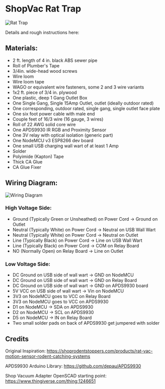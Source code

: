 ShopVac Rat Trap
================

![Rat Trap](https://github.com/shellster/ShopVacRatTrap/raw/refs/heads/main/Pictures/finished.jpg)

Details and rough instructions here:

<link here>

Materials:
----------

* 2 ft. length of 4 in. black ABS sewer pipe
* Roll of Plumber's Tape
* 3/4in. wide-head wood screws
* Wire loom
* Wire loom tape
* WAGO or equivalent wire fasteners, some 2 and 3 wire variants
* 1x2 ft. piece of 3/4 in. plywood
* One plastic, deep 1 Gang Outlet Box
* One Single Gang, Single 15Amp Outlet, outlet (ideally outdoor rated)
* One corresponding, outdoor rated, single gang, single outlet face plate
* One six foot power cable with male end
* Couple feet of 16/3 wire (16 gauge, 3 wires)
* Roll of 22 AWG solid core wire
* One APDS9930 IR RGB and Proximity Sensor
* One 3V relay with optical isolation (generic part)
* One NodeMCU v3 ESP8266 dev board
* One small USB charging wall wart of at least 1 Amp
* Solder
* Polyimide (Kapton) Tape
* Thick CA Glue
* CA Glue Fixer

Wiring Diagram:
---------------
![Wiring Diagram](https://github.com/shellster/ShopVacRatTrap/raw/refs/heads/main/Pictures/RatTrapCircuitDiagram.png)

### High Voltage Side:

* Ground (Typically Green or Unsheathed) on Power Cord -> Ground on Outlet
* Neutral (Typically White) on Power Cord -> Neutral on USB Wall Wart
* Neutral (Typically White) on Power Cord -> Neutral on Outlet
* Line (Typically Black) on Power Cord -> Line on USB Wall Wart
* Line (Typically Black) on Power Cord -> COM on Relay Board
* NO (Normally Open) on Relay Board -> Line on Outlet

### Low Voltage Side:

* DC Ground on USB side of wall wart -> GND on NodeMCU
* DC Ground on USB side of wall wart -> GND on Relay Board
* DC Ground on USB side of wall wart -> GND on APDS9930 board
* 5V VCC on USB side of wall wart -> Vin on NodeMCU
* 3V3 on NodeMCU goes to VCC on Relay Board
* 3V3 on NodeMCU goes to VCC on APDS9930
* D1 on NodeMCU -> SDA on APDS9930
* D2 on NodeMCU -> SCL on APDS9930
* D5 on NodeMCU -> IN on Relay Board
* Two small solder pads on back of APDS9930 get jumpered with solder


Credits
-------

Original Inspiration: https://shoprodentstoppers.com/products/rat-vac-motion-sensor-rodent-catching-systems

APDS9930 Arduino Library: https://github.com/depau/APDS9930

Shop Vacuum Adapter OpenSCAD starting point: https://www.thingiverse.com/thing:1246651
